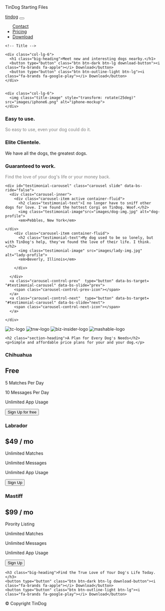 TinDog Starting Files
<!DOCTYPE html>
<html>

<head>
  <meta charset="utf-8">
  <meta name="viewport" content="width=device-width, initial-scale=1">
  <title>tindog</title>
  <link rel="preconnect" href="https://fonts.googleapis.com">
  <link rel="preconnect" href="https://fonts.gstatic.com" crossorigin>
  <link href="https://fonts.googleapis.com/css2?family=Montserrat&family=Ubuntu&display=swap" rel="stylesheet">
  <link href="https://cdn.jsdelivr.net/npm/bootstrap@5.3.0-alpha1/dist/css/bootstrap.min.css" rel="stylesheet" integrity="sha384-GLhlTQ8iRABdZLl6O3oVMWSktQOp6b7In1Zl3/Jr59b6EGGoI1aFkw7cmDA6j6gD" crossorigin="anonymous">
  
  <link rel="stylesheet" href="css/styles.css">
  
  <script src="https://kit.fontawesome.com/d46a75c4a9.js" crossorigin="anonymous"></script>
 
  <script src="https://cdn.jsdelivr.net/npm/@popperjs/core@2.11.6/dist/umd/popper.min.js" integrity="sha384-oBqDVmMz9ATKxIep9tiCxS/Z9fNfEXiDAYTujMAeBAsjFuCZSmKbSSUnQlmh/jp3" crossorigin="anonymous"></script>
  <script src="https://cdn.jsdelivr.net/npm/bootstrap@5.3.0-alpha1/dist/js/bootstrap.min.js" integrity="sha384-mQ93GR66B00ZXjt0YO5KlohRA5SY2XofN4zfuZxLkoj1gXtW8ANNCe9d5Y3eG5eD" crossorigin="anonymous"></script>
</head>

<body>

  <section id="title">
    <div class="container-fluid">
    <!-- Nav Bar -->
  <nav class="navbar navbar-expand-lg navbar-dark">
    <a class="navbar-brand" href="">tindog</a>
    <button class="navbar-toggler"type="button" data-bs-toggle="collapse">
      <span class="navbar-toggler-icon"></span>
    </button>
    <div class="collapse navbar-collapse" id="navbarTogglerDemo02">
      <ul class="navbar-nav ms-auto">
        <il class="nav-item">
          <a class="nav-link" href="#footer">Contact</a>
        </il>
        <li class="nav-item">
          <a class="nav-link" href="#pricing">Pricing</a>
        </li>
        <li class="nav-item">
          <a class="nav-link" href="#cta">Download</a>
        </li>
      </ul>
    </div>
  </nav>



    <!-- Title -->

  <div class="row">

    <div class="col-lg-6">
      <h1 class="big-heading">Meet new and interesting dogs nearby.</h1>
      <button type="button" class="btn btn-dark btn-lg download-button"><i class="fa-brands fa-apple"></i> Download</button>
      <button type="button" class="btn btn-outline-light btn-lg"><i class="fa-brands fa-google-play"></i> Download</button>
    </div>
  
   
    <div class="col-lg-6">
      <img class="title-image" style="transform: rotate(25deg)" src="images/iphone6.png" alt="iphone-mockup">
    </div>
  </div>
    </div>
  </section>


  <!-- Features -->

<section class="white-section" id="features">

<div class="container-fluid">
<div class="row"> 
  <div class="feature-box col-lg-4">
    <i class="icon fa-solid fa-circle-check fa-4x"></i>
    <h3 class="feature-title"> Easy to use.</h3>
    <p style="color:#818181">So easy to use, even your dog could do it.</p>
  </div>
  <div class="feature-box col-lg-4">
    <i class="icon fa-solid fa-bullseye fa-4x"></i>
    <h3 class="feature-title">Elite Clientele.</h3>
    <p style=>We have all the dogs, the greatest dogs.</p>
  </div>
  <div class="feature-box col-lg-4">
    <i class="icon fa-solid fa-heart fa-4x"></i>
    <h3 class="feature-title">Guaranteed to work.</h3>
    <p style="color:#818181">Find the love of your dog's life or your money back.</p>
    </div>
</div> 
</div>  
</section>


  <!-- Testimonials -->

  <section class="colored-section" id="testimonials">
    
    <div id="testimonial-carousel" class="carousel slide" data-bs-ride="false">
      <div class="carousel-inner">
        <div class="carousel-item active container-fluid">
          <h2 class="testimonial-text">I no longer have to sniff other dogs for love. I've found the hottest Corgi on TinDog. Woof.</h2>
          <img class="testimonial-image"src="images/dog-img.jpg" alt="dog-profile">
          <em>Pebbles, New York</em>
        
    </div>
        <div class="carousel-item container-fluid">
          <h2 class="testimonial-text">My dog used to be so lonely, but with TinDog's help, they've found the love of their life. I think.</h2>
          <img class="testimonial-image" src="images/lady-img.jpg" alt="lady-profile">
          <em>Beverly, Illinois</em>
          
        </div>
        
      </div>
      <a class="carousel-control-prev"  type="button" data-bs-target= "#testimonial-carousel" data-bs-slide="prev">
        <span class="carousel-control-prev-icon"></span>
      </a>
      <a class="carousel-control-next"  type="button" data-bs-target= "#testimonial-carousel" data-bs-slide="next">
        <span class="carousel-control-next-icon"></span>
      </a>
      
    </div>

    

  </section>


  <!-- Press -->

  <section class="colored-section" id="press">
    <img class= "press-logo" src="images/techcrunch.png" alt="tc-logo">
    <img class= "press-logo" src="images/tnw.png" alt="tnw-logo">
    <img class= "press-logo" src="images/bizinsider.png" alt="biz-insider-logo">
    <img class= "press-logo" src="images/mashable.png" alt="mashable-logo">

  </section>


  <!-- Pricing -->

  <section class="white-section" id="pricing">

    <h2 class="section-heading">A Plan for Every Dog's Needs</h2>
    <p>Simple and affordable price plans for your and your dog.</p>

<div class="row">
  
  <div class="pricing-column col-lg-4 col-md-6"> 
    <div class="card">
      <div class="card-header">
        <h3>Chihuahua</h3>
      </div>
      <div class="card-body">
       <h2 class="price-text">Free</h2>
       <p>5 Matches Per Day</p>
       <p>10 Messages Per Day</p>
       <p>Unlimited App Usage</p>
       <button type="button" class="btn btn-outline-dark">Sign Up for free</button>
      </div>
    </div>
  </div>

  <div class="pricing-column col-lg-4 col-md-6">
    <div class="card">
      <div class="card-header">
        <h3>Labrador</h3>
      </div>
      <div class="card-body">
        <h2 class="price-text">$49 / mo</h2>
        <p>Unlimited Matches</p>
        <p>Unlimited Messages</p>
        <p>Unlimited App Usage</p>
        <button type="button" class="btn btn-dark">Sign Up</button>
      </div>
    </div>
  </div>
  <div class="pricing-column col-lg-4">
    <div class="card">
      <div class="card-header">
        <h3>Mastiff</h3>
      </div>
      <div class="card-body">
        <h2 class="price-text">$99 / mo</h2>
        <p>Pirority Listing</p>
        <p>Unlimited Matches</p>
        <p>Unlimited Messages</p>
        <p>Unlimited App Usage</p>
        <button type="button" class="btn btn-dark">Sign Up</button> 
      </div>
    </div>
  </div>
</div>
   
    


    
    


    
    

  </section>


  <!-- Call to Action -->

  <section class="colored-section" id="cta">
  <div class="container-fluid">

    <h3 class="big-heading">Find the True Love of Your Dog's Life Today.</h3>
    <button type="button" class="btn btn-dark btn-lg download-button"><i class="fa-brands fa-apple"></i> Download</button>
    <button type="button" class="btn btn-outline-light btn-lg"><i class="fa-brands fa-google-play"></i> Download</button>
  </div>
  </section>


  <!-- Footer -->

  <footer class="white-section" id="footer">
    <div class="container-fluid">
    <i class="social_media_icon fa-brands fa-twitter"></i>
    <i class="social_media_icon fa-brands fa-facebook"></i>
    <i class="social_media_icon fa-brands fa-instagram"></i>
    <i class="social_media_icon fa-solid fa-envelope"></i>
    <p>© Copyright TinDog</p>
    
  </div>
  </footer>


</body>

</html>
